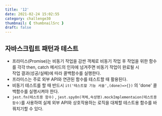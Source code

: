 ```yaml
---
title: '12'
date: 2021-02-24 15:02:55
category: challenge30
thumbnail: { thumbnailSrc }
draft: false
---
```


## 자바스크립트 패턴과 테스트 
- 프라미스(Promise)는 비동기 작업을 감싼 객체로 비동기 작업 후 작업을 위한 함수를 각각 then, catch 메서드의 인자에 넘겨주면 비동기 작업이 완료될 시  
  작업 결과(성공/실패)에 따라 콜백함수를 실행한다. 
- 프라미스는 주로 외부 API와 연관된 함수를 테스트할 때 활용된다. 
- 비동기 테스트를 할 때 반드시 `it('테스트할 기능 서술',(done)=>{})` 의 'done' 콜백함수를 실행시켜야 한다. 
- `jest.fn(테스트용 함수)` , `jest.spyOn(객체,속성명).mockImplementaion(테스트용 함수)`를 사용하여 실제 외부 API와 상호작용하는 로직을 대체할 테스트용 함수를 바꿔치기할 수 있다. 
